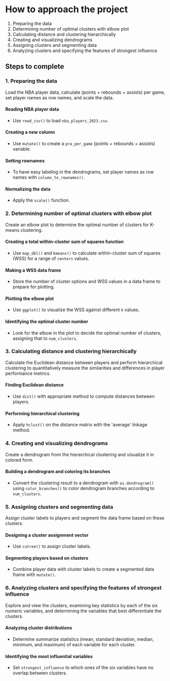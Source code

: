 # How to approach the project

1. Preparing the data
2. Determining number of optimal clusters with elbow plot
3. Calculating distance and clustering hierarchically
4. Creating and visualizing dendrograms 
5. Assigning clusters and segmenting data
6. Analyzing clusters and specifying the features of strongest influence

## Steps to complete

### 1. Preparing the data

Load the NBA player data, calculate (points + rebounds + assists) per game, set player names as row names, and scale the data.

#### Reading NBA player data
- Use `read_csv()` to load `nba_players_2023.csv`.

#### Creating a new column
- Use `mutate()` to create a `pra_per_game` (points + rebounds + assists) variable.

#### Setting rownames
- To have easy labeling in the dendrograms, set player names as row names with `column_to_rownames()`.

#### Normalizing the data
- Apply the `scale()` function.

### 2. Determining number of optimal clusters with elbow plot

Create an elbow plot to determine the optimal number of clusters for K-means clustering.

#### Creating a total within-cluster sum of squares function
- Use `map_dbl()` and `kmeans()` to calculate within-cluster sum of squares (WSS) for a range of `centers` values.

#### Making a WSS data frame
- Store the number of cluster options and WSS values in a data frame to prepare for plotting.

#### Plotting the elbow plot
- Use `ggplot()` to visualize the WSS against different `k` values.

#### Identifying the optimal cluster number
- Look for the elbow in the plot to decide the optimal number of clusters, assigning that to `num_clusters`.

### 3. Calculating distance and clustering hierarchically

Calculate the Euclidean distance between players and perform hierarchical clustering to quantitatively measure the similarities and differences in player performance metrics.

#### Finding Euclidean distance
- Use `dist()` with appropriate method to compute distances between players.

#### Performing hierarchical clustering
- Apply `hclust()` on the distance matrix with the 'average' linkage method.

### 4. Creating and visualizing dendrograms

Create a dendrogram from the hierarchical clustering and visualize it in colored form.

#### Building a dendrogram and coloring its branches
- Convert the clustering result to a dendrogram with `as.dendrogram()` using `color_branches()` to color dendrogram branches according to `num_clusters`.

### 5. Assigning clusters and segmenting data

Assign cluster labels to players and segment the data frame based on these clusters.

#### Designing a cluster assignment vector
- Use `cutree()` to assign cluster labels.

#### Segmenting players based on clusters
- Combine player data with cluster labels to create a segmented data frame with `mutate()`.

### 6. Analyzing clusters and specifying the features of strongest influence

Explore and view the clusters, examining key statistics by each of the six numeric variables, and determining the variables that best differentiate the clusters.

#### Analyzing cluster distributions
- Determine summarize statistics (mean, standard deviation, median, minimum, and maximum) of each variable for each cluster.

#### Identifying the most influential variables
- Set `strongest_influence` to which ones of the six variables have no overlap between clusters.